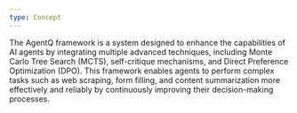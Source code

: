 ```yaml
---
type: Concept
---
```


The AgentQ framework is a system designed to enhance the capabilities of AI agents by integrating multiple advanced techniques, including Monte Carlo Tree Search (MCTS), self-critique mechanisms, and Direct Preference Optimization (DPO). This framework enables agents to perform complex tasks such as web scraping, form filling, and content summarization more effectively and reliably by continuously improving their decision-making processes.